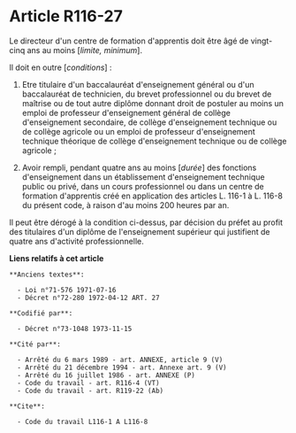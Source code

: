 # Article R116-27

Le directeur d'un centre de formation d'apprentis doit être âgé de vingt-cinq ans au moins [*limite, minimum*].

Il doit en outre [*conditions*] :

1. Etre titulaire d'un baccalauréat d'enseignement général ou d'un baccalauréat de technicien, du brevet professionnel ou du
brevet de maîtrise ou de tout autre diplôme donnant droit de postuler au moins un emploi de professeur d'enseignement général
de collège d'enseignement secondaire, de collège d'enseignement technique ou de collège agricole ou un emploi de professeur
d'enseignement technique théorique de collège d'enseignement technique ou de collège agricole ;

2. Avoir rempli, pendant quatre ans au moins [*durée*] des fonctions d'enseignement dans un établissement d'enseignement
technique public ou privé, dans un cours professionnel ou dans un centre de formation d'apprentis créé en application des
articles L. 116-1 à L. 116-8 du présent code, à raison d'au moins 200 heures par an.

Il peut être dérogé à la condition ci-dessus, par décision du préfet au profit des titulaires d'un diplôme de l'enseignement
supérieur qui justifient de quatre ans d'activité professionnelle.

**Liens relatifs à cet article**

	**Anciens textes**:

	  - Loi n°71-576 1971-07-16
	  - Décret n°72-280 1972-04-12 ART. 27

	**Codifié par**:

	  - Décret n°73-1048 1973-11-15

	**Cité par**:

	  - Arrêté du 6 mars 1989 - art. ANNEXE, article 9 (V)
	  - Arrêté du 21 décembre 1994 - art. Annexe art. 9 (V)
	  - Arrêté du 16 juillet 1986 - art. ANNEXE (P)
	  - Code du travail - art. R116-4 (VT)
	  - Code du travail - art. R119-22 (Ab)

	**Cite**:

	  - Code du travail L116-1 A L116-8
